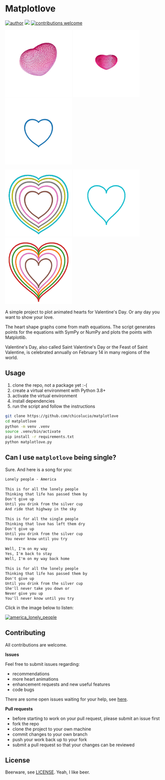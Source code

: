 # Matplotlove

[![author](https://img.shields.io/badge/author-Francisco&nbsp;Bustamante-red.svg)](https://www.linkedin.com/in/flsbustamante/) 
[![](https://img.shields.io/badge/python-3.8+-blue.svg)](https://www.python.org/) 
[![contributions welcome](https://img.shields.io/badge/contributions-welcome-brightgreen.svg?style=flat)](https://github.com/chicolucio/matplotlove/issues)

![heart3d01](images/heart3d01small.gif)
![heart3d02](images/heart3d02small.gif)
![heart01](images/heart01small.gif)

![heart02](images/heart02small.gif)
![heart03](images/heart03small.gif)
![heart04](images/heart04small.gif)

A simple project to plot animated hearts for Valentine's Day. Or any day
you want to show your love.

The heart shape graphs come from math equations. The script generates points
for the equations with SymPy or NumPy and plots the points with Matplotlib.

Valentine's Day, also called Saint Valentine's Day or the Feast of Saint
Valentine, is celebrated annually on February 14 in many regions of the world.

## Usage

1. clone the repo, not a package yet :-(
2. create a virtual environment with Python 3.8+
3. activate the virtual environment
4. install dependencies
5. run the script and follow the instructions

```bash
git clone https://github.com/chicolucio/matplotlove
cd matplotlove
python -m venv .venv
source .venv/bin/activate
pip install -r requirements.txt
python matplotlove.py
```

## Can I use `matplotlove` being single?

Sure. And here is a song for you:

```
Lonely people - America

This is for all the lonely people
Thinking that life has passed them by
Don't give up
Until you drink from the silver cup
And ride that highway in the sky

This is for all the single people
Thinking that love has left them dry
Don't give up
Until you drink from the silver cup
You never know until you try

Well, I'm on my way
Yes, I'm back to stay
Well, I'm on my way back home

This is for all the lonely people
Thinking that life has passed them by
Don't give up
Until you drink from the silver cup
She'll never take you down or
Never give you up
You'll never know until you try
```

Click in the image below to listen:

[![america_lonely_people](https://img.youtube.com/vi/f3vnmV6pPKI/0.jpg)](https://www.youtube.com/watch?v=f3vnmV6pPKI)

## Contributing

All contributions are welcome.

**Issues**

Feel free to submit issues regarding:

- recommendations
- more heart animations
- enhancement requests and new useful features
- code bugs

There are some open issues waiting for your help, see
[here](https://github.com/chicolucio/matplotlove/issues).

**Pull requests**

- before starting to work on your pull request, please submit an issue first
- fork the repo
- clone the project to your own machine
- commit changes to your own branch
- push your work back up to your fork
- submit a pull request so that your changes can be reviewed


## License

Beerware, see [LICENSE](LICENSE). Yeah, I like beer.
